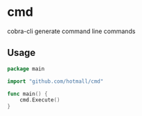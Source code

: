 # cmd

cobra-cli generate command line commands

## Usage

```go
package main

import "github.com/hotmall/cmd"

func main() {
    cmd.Execute()
}
```
